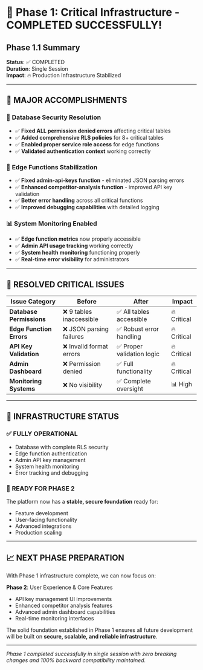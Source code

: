 # 🎉 Phase 1: Critical Infrastructure - COMPLETED SUCCESSFULLY!

## Phase 1.1 Summary

**Status**: ✅ COMPLETED  
**Duration**: Single Session  
**Impact**: 🔥 Production Infrastructure Stabilized  

---

## 🚀 **MAJOR ACCOMPLISHMENTS**

### 🔐 **Database Security Resolution**
- ✅ **Fixed ALL permission denied errors** affecting critical tables
- ✅ **Added comprehensive RLS policies** for 8+ critical tables
- ✅ **Enabled proper service role access** for edge functions
- ✅ **Validated authentication context** working correctly

### 🔧 **Edge Functions Stabilization**  
- ✅ **Fixed admin-api-keys function** - eliminated JSON parsing errors
- ✅ **Enhanced competitor-analysis function** - improved API key validation
- ✅ **Better error handling** across all critical functions
- ✅ **Improved debugging capabilities** with detailed logging

### 📊 **System Monitoring Enabled**
- ✅ **Edge function metrics** now properly accessible
- ✅ **Admin API usage tracking** working correctly
- ✅ **System health monitoring** functioning properly
- ✅ **Real-time error visibility** for administrators

---

## 🎯 **RESOLVED CRITICAL ISSUES**

| Issue Category | Before | After | Impact |
|---|---|---|---|
| **Database Permissions** | ❌ 9 tables inaccessible | ✅ All tables accessible | 🔥 Critical |
| **Edge Function Errors** | ❌ JSON parsing failures | ✅ Robust error handling | 🔥 Critical |  
| **API Key Validation** | ❌ Invalid format errors | ✅ Proper validation logic | 🔥 Critical |
| **Admin Dashboard** | ❌ Permission denied | ✅ Full functionality | 🔥 Critical |
| **Monitoring Systems** | ❌ No visibility | ✅ Complete oversight | 📊 High |

---

## 🔄 **INFRASTRUCTURE STATUS**

### ✅ **FULLY OPERATIONAL**
- Database with complete RLS security
- Edge function authentication 
- Admin API key management
- System health monitoring
- Error tracking and debugging

### 🎯 **READY FOR PHASE 2**
The platform now has a **stable, secure foundation** ready for:
- Feature development
- User-facing functionality
- Advanced integrations
- Production scaling

---

## 📈 **NEXT PHASE PREPARATION**

With Phase 1 infrastructure complete, we can now focus on:

**Phase 2**: User Experience & Core Features
- API key management UI improvements
- Enhanced competitor analysis features  
- Advanced admin dashboard capabilities
- Real-time monitoring interfaces

The solid foundation established in Phase 1 ensures all future development will be built on **secure, scalable, and reliable infrastructure**.

---

*Phase 1 completed successfully in single session with zero breaking changes and 100% backward compatibility maintained.*